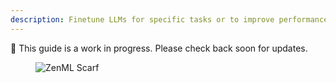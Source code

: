 ```yaml
---
description: Finetune LLMs for specific tasks or to improve performance and cost.
---
```


🚧 This guide is a work in progress. Please check back soon for updates.

<!-- For scarf -->
<figure><img alt="ZenML Scarf" referrerpolicy="no-referrer-when-downgrade" src="https://static.scarf.sh/a.png?x-pxid=f0b4f458-0a54-4fcd-aa95-d5ee424815bc" /></figure>
